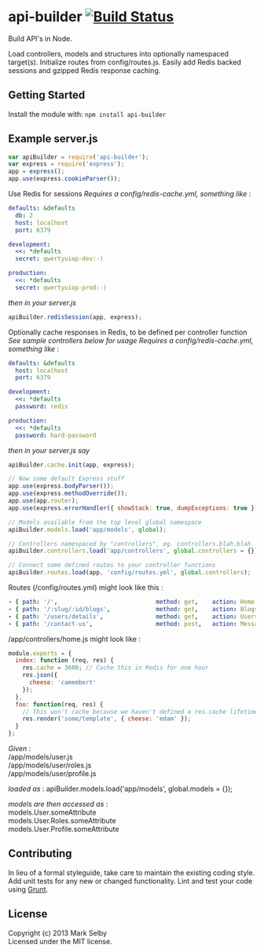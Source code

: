# api-builder [![Build Status](https://secure.travis-ci.org/mark.selby/node-api-builder.png?branch=master)](http://travis-ci.org/mark.selby/node-api-builder)

Build API's in Node.

Load controllers, models and structures into optionally namespaced target(s).
Initialize routes from config/routes.js.
Easily add Redis backed sessions and gzipped Redis response caching.

## Getting Started
Install the module with: `npm install api-builder`

## Example server.js

```javascript
var apiBuilder = require('api-builder');
var express = require('express');
app = express();
app.use(express.cookieParser());
```

Use Redis for sessions
_Requires a config/redis-cache.yml, something like_ :
```yaml
defaults: &defaults
  db: 2
  host: localhost
  port: 6379

development:
  <<: *defaults
  secret: qwertyuiop-dev:-)

production:
  <<: *defaults
  secret: qwertyuiop-prod:-)
```
_then in your server.js_

```javascript
apiBuilder.redisSession(app, express);
```

Optionally cache responses in Redis, to be defined per controller function
_See sample controllers below for usage_
_Requires a config/redis-cache.yml, something like_ :

```yaml
defaults: &defaults
  host: localhost
  port: 6379

development:
  <<: *defaults
  password: redis

production:
  <<: *defaults
  password: hard-password
```
_then in your server.js say_

```javascript
apiBuilder.cache.init(app, express);

// Now some default Express stuff
app.use(express.bodyParser());
app.use(express.methodOverride());
app.use(app.router);
app.use(express.errorHandler({ showStack: true, dumpExceptions: true }));

// Models available from the top level global namespace
apiBuilder.models.load('app/models', global);

// Controllers namespaced by "controllers", eg. controllers.blah.blah
apiBuilder.controllers.load('app/controllers', global.controllers = {});

// Connect some defined routes to your controller functions
apiBuilder.routes.load(app, 'config/routes.yml', global.controllers);
```

Routes (/config/routes.yml) might look like this :
```yaml
- { path: '/',                            method: get,    action: Home.index }
- { path: '/:slug/:id/blogs',             method: get,    action: Blogs.show }
- { path: '/users/details',               method: get,    action: Users.details }
- { path: '/contact-us',                  method: post,   action: Messages.contactUs }
```

/app/controllers/home.js might look like :
```javascript
module.exports = {
  index: function (req, res) {
    res.cache = 3600; // Cache this in Redis for one hour
    res.json({
      cheese: 'camembert'
    });
  },
  foo: function(req, res) {
    // This won't cache because we haven't defined a res.cache lifetime
    res.render('some/template', { cheese: 'edam' });
  }
};
```

_Given_ :  
/app/models/user.js  
/app/models/user/roles.js  
/app/models/user/profile.js

_loaded as_ :
apiBuilder.models.load('app/models', global.models = {});

_models are then accessed as_ :  
models.User.someAttribute  
models.User.Roles.someAttribute  
models.User.Profile.someAttribute  

## Contributing
In lieu of a formal styleguide, take care to maintain the existing coding style. Add unit tests for any new or changed functionality. Lint and test your code using [Grunt](http://gruntjs.com/).

## License
Copyright (c) 2013 Mark Selby  
Licensed under the MIT license.
